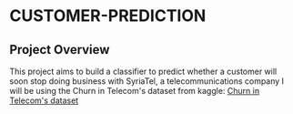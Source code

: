 # CUSTOMER-PREDICTION

## Project Overview
This project aims to build a classifier to predict whether a customer will soon stop doing business with SyriaTel, a telecommunications company 
I will be using the Churn in Telecom's dataset from kaggle:  [Churn in Telecom's dataset](https://www.kaggle.com/datasets/becksddf/churn-in-telecoms-dataset)

